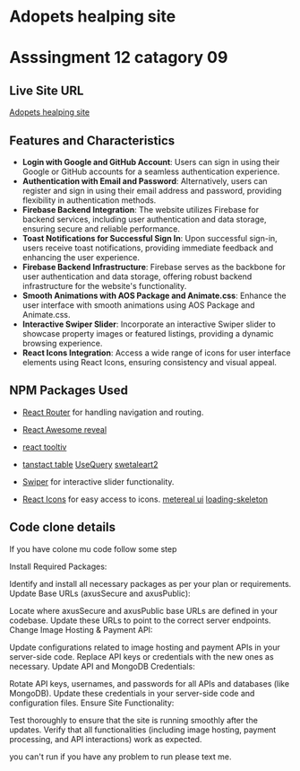# Adopets healping site

#  Asssingment 12 catagory 09

## Live Site URL

[Adopets healping site](https://adopets-4d0fa.web.app/)

## Features and Characteristics

- **Login with Google and GitHub Account**: Users can sign in using their Google or GitHub accounts for a seamless authentication experience.
- **Authentication with Email and Password**: Alternatively, users can register and sign in using their email address and password, providing flexibility in authentication methods.
- **Firebase Backend Integration**: The website utilizes Firebase for backend services, including user authentication and data storage, ensuring secure and reliable performance.
- **Toast Notifications for Successful Sign In**: Upon successful sign-in, users receive toast notifications, providing immediate feedback and enhancing the user experience.
- **Firebase Backend Infrastructure**: Firebase serves as the backbone for user authentication and data storage, offering robust backend infrastructure for the website's functionality.
- **Smooth Animations with AOS Package and Animate.css**: Enhance the user interface with smooth animations using AOS Package and Animate.css.
- **Interactive Swiper Slider**: Incorporate an interactive Swiper slider to showcase property images or featured listings, providing a dynamic browsing experience.
- **React Icons Integration**: Access a wide range of icons for user interface elements using React Icons, ensuring consistency and visual appeal.

## NPM Packages Used

- [React Router](https://www.npmjs.com/package/react-router) for handling navigation and routing.
- [React Awesome reveal](https://www.npmjs.com/package/react-awesome-reveal#quick-start)
- [react tooltiv ](https://www.npmjs.com/package/react-tooltip)

- [tanstact  table](https://tanstack.com/table/latest)
[UseQuery](https://tanstack.com/query/latest/docs/framework/react/reference/useQuery)
[swetaleart2](https://sweetalert2.github.io/)
- [Swiper](https://www.npmjs.com/package/swiper) for interactive slider functionality.
- [React Icons](https://www.npmjs.com/package/react-icons) for easy access to icons.
[metereal ui](https://www.material-tailwind.com/)
[loading-skeleton](https://www.npmjs.com/package/react-loading-skeleton?activeTab=readme)



## Code clone details
If you have colone mu code follow some step

Install Required Packages:

Identify and install all necessary packages as per your plan or requirements.
Update Base URLs (axusSecure and axusPublic):

Locate where axusSecure and axusPublic base URLs are defined in your codebase.
Update these URLs to point to the correct server endpoints.
Change Image Hosting & Payment API:

Update configurations related to image hosting and payment APIs in your server-side code.
Replace API keys or credentials with the new ones as necessary.
Update API and MongoDB Credentials:

Rotate API keys, usernames, and passwords for all APIs and databases (like MongoDB).
Update these credentials in your server-side code and configuration files.
Ensure Site Functionality:

Test thoroughly to ensure that the site is running smoothly after the updates.
Verify that all functionalities (including image hosting, payment processing, and API interactions) work as expected.

you can't run if you have any problem to run please text me.